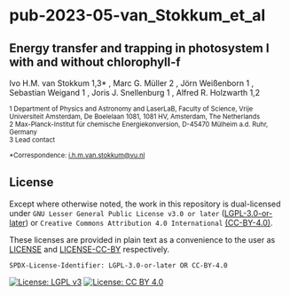 # pub-2023-05-van_Stokkum_et_al

## Energy transfer and trapping in photosystem I with and without chlorophyll-f

Ivo H.M. van Stokkum 1,3* , Marc G. Müller 2 , Jörn Weißenborn 1 , Sebastian Weigand 1 , Joris J. Snellenburg 1 , Alfred R. Holzwarth 1,2

<sub>1 Department of Physics and Astronomy and LaserLaB, Faculty of Science, Vrije Universiteit Amsterdam, De Boelelaan 1081, 1081 HV, Amsterdam, The Netherlands</sub><br>
<sub>2 Max-Planck-Institut für chemische Energiekonversion, D-45470 Mülheim a.d. Ruhr, Germany</sub><br>
<sub>3 Lead contact</sub>

<sub>*Correspondence: i.h.m.van.stokkum@vu.nl</sub>

## License

Except where otherwise noted, the work in this repository is dual-licensed under `GNU Lesser General Public License v3.0 or later` ([LGPL-3.0-or-later](https://spdx.org/licenses/LGPL-3.0-or-later.html)) or `Creative Commons Attribution 4.0 International` [(CC-BY-4.0)](https://spdx.org/licenses/CC-BY-4.0.html).

These licenses are provided in plain text as a convenience to the user as [LICENSE](LICENSE) and [LICENSE-CC-BY](LICENSE-CC-BY) respectively.

`SPDX-License-Identifier: LGPL-3.0-or-later OR CC-BY-4.0`

[![License: LGPL v3](https://img.shields.io/badge/License-LGPL%20v3-blue.svg)](https://www.gnu.org/licenses/lgpl-3.0)
[![License: CC BY 4.0](https://img.shields.io/badge/License-CC%20BY%204.0-lightgrey.svg)](https://creativecommons.org/licenses/by/4.0/)

